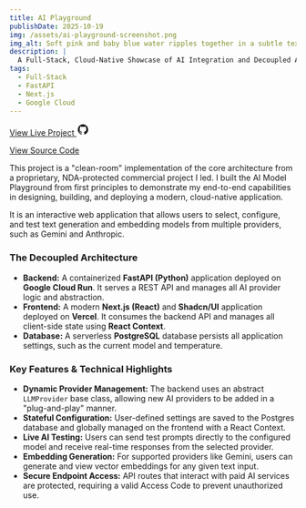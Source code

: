 ```yaml
---
title: AI Playground
publishDate: 2025-10-19
img: /assets/ai-playground-screenshot.png
img_alt: Soft pink and baby blue water ripples together in a subtle texture.
description: |
  A Full-Stack, Cloud-Native Showcase of AI Integration and Decoupled Architecture
tags:
  - Full-Stack
  - FastAPI
  - Next.js
  - Google Cloud
---
```


<div class="flex flex-wrap gap-4 mb-8">
  <a href="https://aiplayground.keifer.dev" target="_blank" rel="noopener noreferrer" class="bg-primary text-primary-foreground hover:bg-primary/90 px-4 py-2 rounded-md font-semibold inline-block">
    View Live Project
  </a>
  <a href="https://github.com/keifererikson/ai-playground" target="_blank" rel="noopener noreferrer" class="bg-secondary text-secondary-foreground hover:bg-secondary/90 px-4 py-2 rounded-md font-semibold flex gap-1">
    <svg xmlns="http://www.w3.org/2000/svg" width="22" height="22" viewBox="0 0 24 24" {...props}>
      <path fill="currentColor" d="M12 2A10 10 0 0 0 2 12c0 4.42 2.87 8.17 6.84 9.5c.5.08.66-.23.66-.5v-1.69c-2.77.6-3.36-1.34-3.36-1.34c-.46-1.16-1.11-1.47-1.11-1.47c-.91-.62.07-.6.07-.6c1 .07 1.53 1.03 1.53 1.03c.87 1.52 2.34 1.07 2.91.83c.09-.65.35-1.09.63-1.34c-2.22-.25-4.55-1.11-4.55-4.92c0-1.11.38-2 1.03-2.71c-.1-.25-.45-1.29.1-2.64c0 0 .84-.27 2.75 1.02c.79-.22 1.65-.33 2.5-.33s1.71.11 2.5.33c1.91-1.29 2.75-1.02 2.75-1.02c.55 1.35.2 2.39.1 2.64c.65.71 1.03 1.6 1.03 2.71c0 3.82-2.34 4.66-4.57 4.91c.36.31.69.92.69 1.85V21c0 .27.16.59.67.5C19.14 20.16 22 16.42 22 12A10 10 0 0 0 12 2" />
    </svg>
    <p>
    View Source Code
    </p>
  </a>
</div>

This project is a "clean-room" implementation of the core architecture from a proprietary, NDA-protected commercial project I led. I built the AI Model Playground from first principles to demonstrate my end-to-end capabilities in designing, building, and deploying a modern, cloud-native application.

It is an interactive web application that allows users to select, configure, and test text generation and embedding models from multiple providers, such as Gemini and Anthropic.

### The Decoupled Architecture

- **Backend:** A containerized **FastAPI (Python)** application deployed on **Google Cloud Run**. It serves a REST API and manages all AI provider logic and abstraction.
- **Frontend:** A modern **Next.js (React)** and **Shadcn/UI** application deployed on **Vercel**. It consumes the backend API and manages all client-side state using **React Context**.
- **Database:** A serverless **PostgreSQL** database persists all application settings, such as the current model and temperature.

### Key Features & Technical Highlights

- **Dynamic Provider Management:** The backend uses an abstract `LLMProvider` base class, allowing new AI providers to be added in a "plug-and-play" manner.
- **Stateful Configuration:** User-defined settings are saved to the Postgres database and globally managed on the frontend with a React Context.
- **Live AI Testing:** Users can send test prompts directly to the configured model and receive real-time responses from the selected provider.
- **Embedding Generation:** For supported providers like Gemini, users can generate and view vector embeddings for any given text input.
- **Secure Endpoint Access:** API routes that interact with paid AI services are protected, requiring a valid Access Code to prevent unauthorized use.
